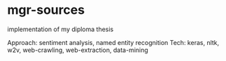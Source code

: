 # mgr-sources
implementation of my diploma thesis

Approach: sentiment analysis, named entity recognition
Tech: keras, nltk, w2v, web-crawling, web-extraction, data-mining
